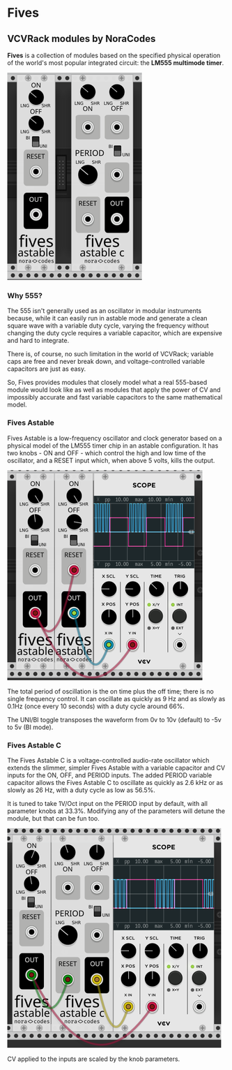 # Fives
## VCVRack modules by NoraCodes

**Fives** is a collection of modules based on the specified physical operation of the
world's most popular integrated circuit: the **LM555 multimode timer**.

![The Fives Astable and Fives Astable C next to each other.](res/lineup.png)

### Why 555?

The 555 isn't generally used as an oscillator in modular instruments because, while it can
easily run in astable mode and generate a clean square wave with a variable duty cycle,
varying the frequency without changing the duty cycle requires a variable
capacitor, which are expensive and hard to integrate.

There is, of course, no such limitation in the world of VCVRack; variable caps are free and
never break down, and voltage-controlled variable capacitors are just as easy.

So, Fives provides modules that closely model what a real 555-based module would look like
as well as modules that apply the power of CV and impossibly accurate and fast variable
capacitors to the same mathematical model.

### Fives Astable

Fives Astable is a low-frequency oscillator and clock generator based on a
physical model of the LM555 timer chip in an astable configuration.
It has two knobs - ON and OFF - which control the high and low time of the oscillator,
and a RESET input which, when above 5 volts, kills the output.

![Two Fives Astable modules, one resetting the other.](res/astable-sample.png)

The total period of oscillation is the on time plus the off time; there is no single
frequency control. It can oscillate as quickly as 9 Hz and as slowly as 0.1Hz
(once every 10 seconds) with a duty cycle around 66%.

The UNI/BI toggle transposes the waveform from 0v to 10v (default) to -5v to 5v (BI mode).

### Fives Astable C

The Fives Astable C is a voltage-controlled audio-rate oscillator which extends the slimmer,
simpler Fives Astable with a variable capacitor and CV inputs for the ON, OFF, and PERIOD inputs.
The added PERIOD variable capacitor allows the Fives Astable C to oscillate as quickly as 2.6 kHz
or as slowly as 26 Hz, with a duty cycle as low as 56.5%.

It is tuned to take 1V/Oct input on the PERIOD input by default, with all parameter knobs at 33.3%.
Modifying any of the parameters will detune the module, but that can be fun too.

![A Fives Astable C and a Fives Astable, showing the use of the PERIOD parameter.](res/astable-c-sample.png)

CV applied to the inputs are scaled by the knob parameters.

